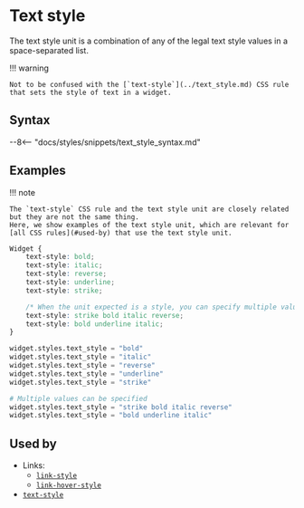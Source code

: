 # Text style

The text style unit is a combination of any of the legal text style values in a space-separated list.

!!! warning

    Not to be confused with the [`text-style`](../text_style.md) CSS rule that sets the style of text in a widget.

## Syntax

--8<-- "docs/styles/snippets/text_style_syntax.md"

## Examples

!!! note

    The `text-style` CSS rule and the text style unit are closely related but they are not the same thing.
    Here, we show examples of the text style unit, which are relevant for [all CSS rules](#used-by) that use the text style unit.

```css
Widget {
    text-style: bold;
    text-style: italic;
    text-style: reverse;
    text-style: underline;
    text-style: strike;

    /* When the unit expected is a style, you can specify multiple values */
    text-style: strike bold italic reverse;
    text-style: bold underline italic;
}
```

```py
widget.styles.text_style = "bold"
widget.styles.text_style = "italic"
widget.styles.text_style = "reverse"
widget.styles.text_style = "underline"
widget.styles.text_style = "strike"

# Multiple values can be specified
widget.styles.text_style = "strike bold italic reverse"
widget.styles.text_style = "bold underline italic"
```

## Used by

 - Links:
    - [`link-style`](../links/link_style.md)
    - [`link-hover-style`](../links/link_hover_style.md)
 - [`text-style`](../text_style.md)
